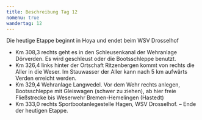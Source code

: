 ```yaml
---
title: Beschreibung Tag 12
nomenu: true
wandertag: 12
---
```


Die heutige Etappe beginnt in Hoya und endet beim WSV Drosselhof

-	Km 308,3 rechts geht es in den Schleusenkanal der Wehranlage Dörverden. Es wird geschleust oder die Bootsschleppe benutzt.
-	Km 326,4 links hinter der Ortschaft Ritzenbergen kommt von rechts die Aller in die Weser. Im Stauwasser der Aller kann nach 5 km aufwärts Verden erreicht werden.
-	Km 329,4 Wehranlage Langwedel. Vor dem Wehr rechts anlegen, Bootsschleppe mit Gleiswagen (schwer zu ziehen), ab hier freie Fließstrecke bis Weserwehr Bremen-Hemelingen (Hastedt)
-	Km 333,0 rechts Sportbootanlegestelle Hagen, WSV Drosselhof. – Ende der heutigen Etappe.



